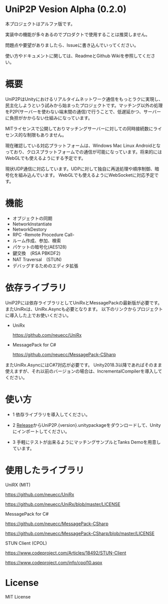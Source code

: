 # UniP2P Vesion Alpha (0.2.0)
本プロジェクトはアルファ版です。

実装中の機能が多々あるのでプロダクトで使用することは推奨しません。

問題点や要望がありましたら、Issueに書き込んでいってください。

使い方やドキュメントに関しては、ReadmeとGithub Wikiを参照してください。

# 概要

UniP2PはUnityにおけるリアルタイムネットワーク通信をもっとラクに実現し、民主化しようという試みから始まったプロジェクトです。マッチング以外の処理をP2P(サーバーを使わない端末間の通信)で行うことで、低遅延かつ、サーバーに負担がかからない仕組みになっています。

MITライセンスで公開しておりマッチングサーバーに対しての同時接続数にライセンス的な制限もありません。

現在確認している対応プラットフォームは、Windows Mac Linux Androidとなっており、クロスプラットフォームでの通信が可能になっています。将来的にはWebGLでも使えるようにする予定です。

現状UDP通信に対応しています。UDPに対して独自に再送処理や順序制御、暗号化を組み込んでいます。
WebGLでも使えるようにWebSocketに対応予定です。

# 機能
- オブジェクトの同期
- NetworkInstantiate
- NetworkDestory
- RPC -Remote Procedure Call-
- ルーム作成、参加、検索
- パケットの暗号化(AES128)
- 鍵交換　(RSA PBKDF2) 
- NAT Traversal　(STUN)
- デバッグするためのエディタ拡張

# 依存ライブラリ
UniP2Pには依存ライブラリとしてUniRxとMessagePackの最新版が必要です。
またUniRxは、UniRx.Asyncも必要となります。
以下のリンクからプロジェクトに導入した上でお使いください。
- UniRx

   https://github.com/neuecc/UniRx
- MessagePack for C# 

   https://github.com/neuecc/MessagePack-CSharp
  
またUniRx.AsyncにはC#7対応が必要です。
Unity2018.3以降であればそのまま使えますが、それ以前のバージョンの場合は、IncrementalCompilerを導入してください。

# 使い方
- 1 依存ライブラリを導入してください。

- 2 [Release](https://github.com/iRosSoftware/UniP2P/releases)からUniP2P.{version}.unitypackageをダウンロードして、Unityにインポートしてください。

- 3 手軽にテストが出来るようにマッチングサンプルとTanks Demoを用意しています。

# 使用したライブラリ

UniRX (MIT)

https://github.com/neuecc/UniRx

https://github.com/neuecc/UniRx/blob/master/LICENSE

MessagePack for C#

https://github.com/neuecc/MessagePack-CSharp

https://github.com/neuecc/MessagePack-CSharp/blob/master/LICENSE

STUN Client (CPOL)

https://www.codeproject.com/Articles/18492/STUN-Client

https://www.codeproject.com/info/cpol10.aspx


# License
MIT License